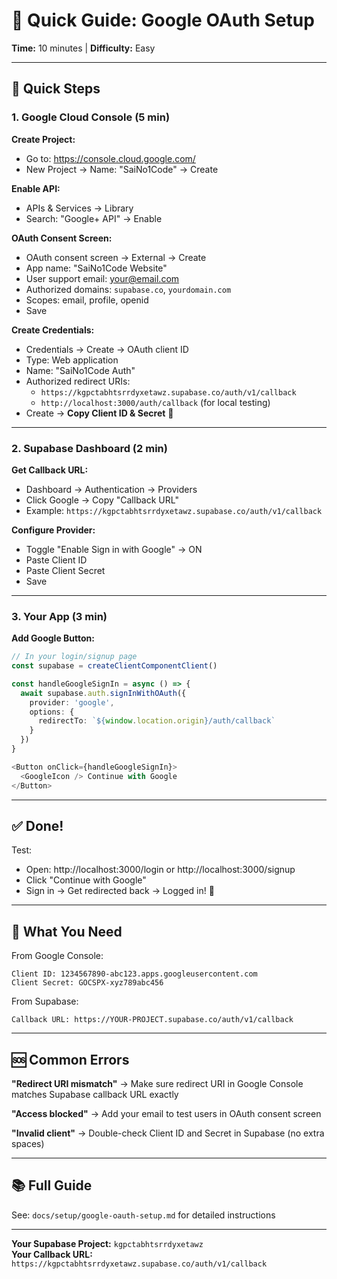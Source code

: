 # 🚀 Quick Guide: Google OAuth Setup

**Time:** 10 minutes | **Difficulty:** Easy

---

## 📝 Quick Steps

### 1. Google Cloud Console (5 min)

**Create Project:**
- Go to: https://console.cloud.google.com/
- New Project → Name: "SaiNo1Code" → Create

**Enable API:**
- APIs & Services → Library
- Search: "Google+ API" → Enable

**OAuth Consent Screen:**
- OAuth consent screen → External → Create
- App name: "SaiNo1Code Website"
- User support email: your@email.com
- Authorized domains: `supabase.co`, `yourdomain.com`
- Scopes: email, profile, openid
- Save

**Create Credentials:**
- Credentials → Create → OAuth client ID
- Type: Web application
- Name: "SaiNo1Code Auth"
- Authorized redirect URIs: 
  - `https://kgpctabhtsrrdyxetawz.supabase.co/auth/v1/callback`
  - `http://localhost:3000/auth/callback` (for local testing)
- Create → **Copy Client ID & Secret** 🔑

---

### 2. Supabase Dashboard (2 min)

**Get Callback URL:**
- Dashboard → Authentication → Providers
- Click Google → Copy "Callback URL"
- Example: `https://kgpctabhtsrrdyxetawz.supabase.co/auth/v1/callback`

**Configure Provider:**
- Toggle "Enable Sign in with Google" → ON
- Paste Client ID
- Paste Client Secret
- Save

---

### 3. Your App (3 min)

**Add Google Button:**

```typescript
// In your login/signup page
const supabase = createClientComponentClient()

const handleGoogleSignIn = async () => {
  await supabase.auth.signInWithOAuth({
    provider: 'google',
    options: {
      redirectTo: `${window.location.origin}/auth/callback`
    }
  })
}

<Button onClick={handleGoogleSignIn}>
  <GoogleIcon /> Continue with Google
</Button>
```

---

## ✅ Done!

Test: 
- Open: http://localhost:3000/login or http://localhost:3000/signup
- Click "Continue with Google" 
- Sign in → Get redirected back → Logged in! 🎉

---

## 🔑 What You Need

From Google Console:
```
Client ID: 1234567890-abc123.apps.googleusercontent.com
Client Secret: GOCSPX-xyz789abc456
```

From Supabase:
```
Callback URL: https://YOUR-PROJECT.supabase.co/auth/v1/callback
```

---

## 🆘 Common Errors

**"Redirect URI mismatch"**
→ Make sure redirect URI in Google Console matches Supabase callback URL exactly

**"Access blocked"**
→ Add your email to test users in OAuth consent screen

**"Invalid client"**
→ Double-check Client ID and Secret in Supabase (no extra spaces)

---

## 📚 Full Guide

See: `docs/setup/google-oauth-setup.md` for detailed instructions

---

**Your Supabase Project:** `kgpctabhtsrrdyxetawz`  
**Your Callback URL:** `https://kgpctabhtsrrdyxetawz.supabase.co/auth/v1/callback`
